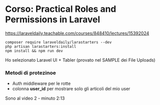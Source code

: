 # Corso: Practical Roles and Permissions in Laravel
https://laraveldaily.teachable.com/courses/848410/lectures/15392024

    composer require laraveldaily/larastarters --dev
    php artisan larastarters:install
    npm install && npm run dev

Ho selezionato Laravel UI + Tabler (provato nel SAMPLE dei File Uploads)

### Metodi di protezinoe
- Auth middleware per le rotte
- colonna **user_id** per mostrare solo gli articoli del mio user

Sono al video 2 - minuto 2:13

